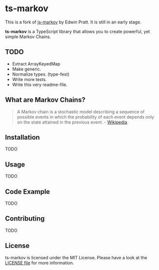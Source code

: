 # ts-markov

This is a fork of [js-markov](https://github.com/Edwin-Pratt/js-markov) by Edwin Pratt.
It is still in an early stage.

**ts-markov** is a TypeScript library that allows you to create powerful, yet simple Markov Chains.

## TODO

* Extract ArrayKeyedMap
* Make generic.
* Normalize types. (type-fest)
* Write more tests.
* Write this very readme-file.

## What are Markov Chains?

> A Markov chain is a stochastic model describing a sequence of possible events in which the probability of each event depends only on the state attained in the previous event. - [Wikipedia](https://en.wikipedia.org/wiki/Markov_chain).

## Installation

TODO

## Usage

TODO

## Code Example

TODO

## Contributing

TODO

## License

ts-markov is licensed under the MIT License.
Please have a look at the [LICENSE file](LICENSE) for more information.
